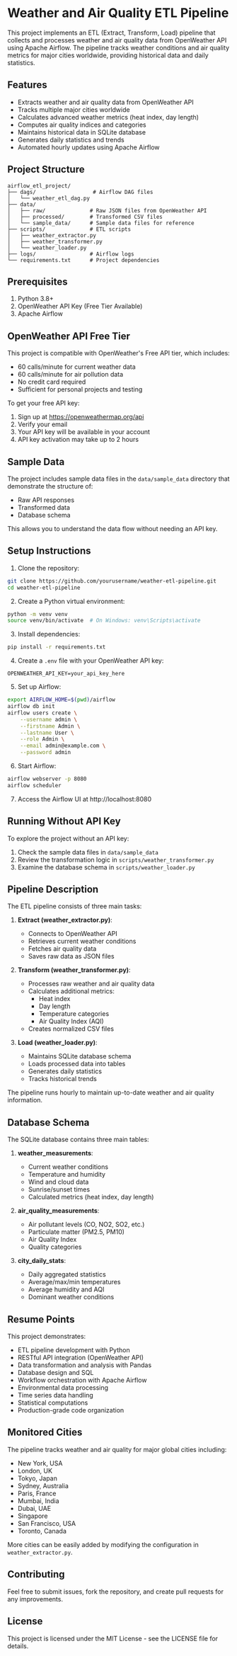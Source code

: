 # Weather and Air Quality ETL Pipeline

This project implements an ETL (Extract, Transform, Load) pipeline that collects and processes weather and air quality data from OpenWeather API using Apache Airflow. The pipeline tracks weather conditions and air quality metrics for major cities worldwide, providing historical data and daily statistics.

## Features

- Extracts weather and air quality data from OpenWeather API
- Tracks multiple major cities worldwide
- Calculates advanced weather metrics (heat index, day length)
- Computes air quality indices and categories
- Maintains historical data in SQLite database
- Generates daily statistics and trends
- Automated hourly updates using Apache Airflow

## Project Structure
```
airflow_etl_project/
├── dags/                  # Airflow DAG files
│   └── weather_etl_dag.py
├── data/
│   ├── raw/              # Raw JSON files from OpenWeather API
│   ├── processed/        # Transformed CSV files
│   └── sample_data/      # Sample data files for reference
├── scripts/              # ETL scripts
│   ├── weather_extractor.py
│   ├── weather_transformer.py
│   └── weather_loader.py
├── logs/                 # Airflow logs
└── requirements.txt      # Project dependencies
```

## Prerequisites

1. Python 3.8+
2. OpenWeather API Key (Free Tier Available)
3. Apache Airflow

## OpenWeather API Free Tier

This project is compatible with OpenWeather's Free API tier, which includes:
- 60 calls/minute for current weather data
- 60 calls/minute for air pollution data
- No credit card required
- Sufficient for personal projects and testing

To get your free API key:
1. Sign up at https://openweathermap.org/api
2. Verify your email
3. Your API key will be available in your account
4. API key activation may take up to 2 hours

## Sample Data

The project includes sample data files in the `data/sample_data` directory that demonstrate the structure of:
- Raw API responses
- Transformed data
- Database schema

This allows you to understand the data flow without needing an API key.

## Setup Instructions

1. Clone the repository:
```bash
git clone https://github.com/yourusername/weather-etl-pipeline.git
cd weather-etl-pipeline
```

2. Create a Python virtual environment:
```bash
python -m venv venv
source venv/bin/activate  # On Windows: venv\Scripts\activate
```

3. Install dependencies:
```bash
pip install -r requirements.txt
```

4. Create a `.env` file with your OpenWeather API key:
```
OPENWEATHER_API_KEY=your_api_key_here
```

5. Set up Airflow:
```bash
export AIRFLOW_HOME=$(pwd)/airflow
airflow db init
airflow users create \
    --username admin \
    --firstname Admin \
    --lastname User \
    --role Admin \
    --email admin@example.com \
    --password admin
```

6. Start Airflow:
```bash
airflow webserver -p 8080
airflow scheduler
```

7. Access the Airflow UI at http://localhost:8080

## Running Without API Key

To explore the project without an API key:
1. Check the sample data files in `data/sample_data`
2. Review the transformation logic in `scripts/weather_transformer.py`
3. Examine the database schema in `scripts/weather_loader.py`

## Pipeline Description

The ETL pipeline consists of three main tasks:

1. **Extract (weather_extractor.py)**:
   - Connects to OpenWeather API
   - Retrieves current weather conditions
   - Fetches air quality data
   - Saves raw data as JSON files

2. **Transform (weather_transformer.py)**:
   - Processes raw weather and air quality data
   - Calculates additional metrics:
     - Heat index
     - Day length
     - Temperature categories
     - Air Quality Index (AQI)
   - Creates normalized CSV files

3. **Load (weather_loader.py)**:
   - Maintains SQLite database schema
   - Loads processed data into tables
   - Generates daily statistics
   - Tracks historical trends

The pipeline runs hourly to maintain up-to-date weather and air quality information.

## Database Schema

The SQLite database contains three main tables:

1. **weather_measurements**:
   - Current weather conditions
   - Temperature and humidity
   - Wind and cloud data
   - Sunrise/sunset times
   - Calculated metrics (heat index, day length)

2. **air_quality_measurements**:
   - Air pollutant levels (CO, NO2, SO2, etc.)
   - Particulate matter (PM2.5, PM10)
   - Air Quality Index
   - Quality categories

3. **city_daily_stats**:
   - Daily aggregated statistics
   - Average/max/min temperatures
   - Average humidity and AQI
   - Dominant weather conditions

## Resume Points

This project demonstrates:
- ETL pipeline development with Python
- RESTful API integration (OpenWeather API)
- Data transformation and analysis with Pandas
- Database design and SQL
- Workflow orchestration with Apache Airflow
- Environmental data processing
- Time series data handling
- Statistical computations
- Production-grade code organization

## Monitored Cities

The pipeline tracks weather and air quality for major global cities including:
- New York, USA
- London, UK
- Tokyo, Japan
- Sydney, Australia
- Paris, France
- Mumbai, India
- Dubai, UAE
- Singapore
- San Francisco, USA
- Toronto, Canada

More cities can be easily added by modifying the configuration in `weather_extractor.py`.

## Contributing

Feel free to submit issues, fork the repository, and create pull requests for any improvements.

## License

This project is licensed under the MIT License - see the LICENSE file for details. 